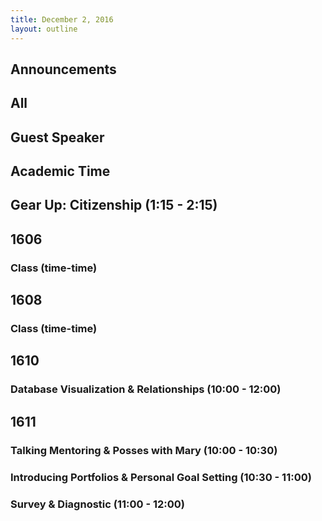 ```yaml
---
title: December 2, 2016
layout: outline
---
```



## Announcements


## All

## Guest Speaker

## Academic Time

## Gear Up: Citizenship (1:15 - 2:15)


## 1606

### Class (time-time)

## 1608

### Class (time-time)

## 1610

### Database Visualization & Relationships (10:00 - 12:00)

## 1611

### Talking Mentoring & Posses with Mary (10:00 - 10:30)

### Introducing Portfolios & Personal Goal Setting (10:30 - 11:00)

### Survey & Diagnostic (11:00 - 12:00)
